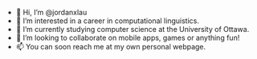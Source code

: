 - 👋 Hi, I’m @jordanxlau
- 👀 I’m interested in a career in computational linguistics.
- 🌱 I’m currently studying computer science at the University of Ottawa.
- 💞️ I’m looking to collaborate on mobile apps, games or anything fun!
- 📫 You can soon reach me at my own personal webpage.

<!---
jordanxlau/jordanxlau is a ✨ special ✨ repository because its `README.md` (this file) appears on your GitHub profile.
You can click the Preview link to take a look at your changes.
--->
